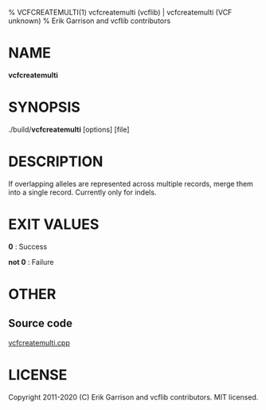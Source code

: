 % VCFCREATEMULTI(1) vcfcreatemulti (vcflib) | vcfcreatemulti (VCF unknown)
% Erik Garrison and vcflib contributors

# NAME

**vcfcreatemulti**

# SYNOPSIS

./build/**vcfcreatemulti** [options] [file]

# DESCRIPTION

If overlapping alleles are represented across multiple records, merge them into a single record. Currently only for indels.





# EXIT VALUES

**0**
: Success

**not 0**
: Failure

# OTHER

## Source code

[vcfcreatemulti.cpp](https://github.com/vcflib/vcflib/blob/master/src/vcfcreatemulti.cpp)

# LICENSE

Copyright 2011-2020 (C) Erik Garrison and vcflib contributors. MIT licensed.

<!--
  Created with ./scripts/bin2md.rb scripts/bin2md-template.erb
-->
